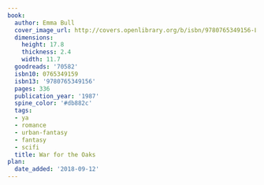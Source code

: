 ```yaml
---
book:
  author: Emma Bull
  cover_image_url: http://covers.openlibrary.org/b/isbn/9780765349156-L.jpg
  dimensions:
    height: 17.8
    thickness: 2.4
    width: 11.7
  goodreads: '70582'
  isbn10: 0765349159
  isbn13: '9780765349156'
  pages: 336
  publication_year: '1987'
  spine_color: '#db882c'
  tags:
  - ya
  - romance
  - urban-fantasy
  - fantasy
  - scifi
  title: War for the Oaks
plan:
  date_added: '2018-09-12'
---
```

